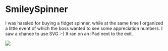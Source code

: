 # SmileySpinner

I was hassled for buying a fidget spinner, while at the same time I organized a little event of which the boss wanted to see some appreciation numbers. I saw a chance to use SVG :-)
It ran on an iPad next to the exit.

<a href="https://steltenpower.github.io/smileySpinner/"><img src="https://repository-images.githubusercontent.com/103271967/6bb47d00-b034-11ea-959d-c8c0ea59276d"></a>
